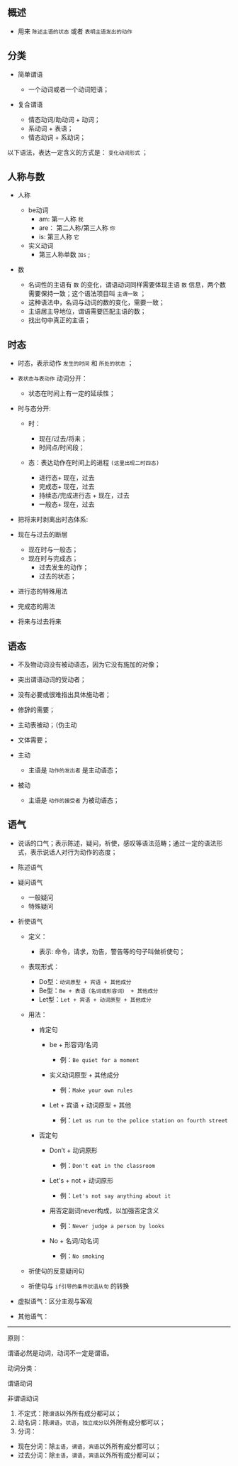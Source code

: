 ## 概述

* 用来 `陈述主语的状态` 或者 `表明主语发出的动作`

## 分类

* 简单谓语
  + 一个动词或者一个动词短语；

* 复合谓语
  + 情态动词/助动词 + 动词；
  + 系动词 + 表语；
  + 情态动词 + 系动词；

以下语法，表达一定含义的方式是： `变化动词形式` ；

## 人称与数

* 人称
  + be动词
    - am: 第一人称 `我`
    - are： 第二人称/第三人称 `你`
    - is: 第三人称 `它`
  + 实义动词
    - 第三人称单数 `加s` ;

* 数
  + 名词性的主语有 `数` 的变化，谓语动词同样需要体现主语 `数` 信息，两个数需要保持一致；这个语法项目叫 `主谓一致` ；
  + 这种语法中，名词与动词的数的变化，需要一致；
  + 主语居主导地位，谓语需要匹配主语的数；
  + 找出句中真正的主语；

## 时态

* 时态，表示动作 `发生的时间` 和 `所处的状态` ；

* `表状态与表动作` 动词分开：
  + 状态在时间上有一定的延续性；

* 时与态分开:
  + 时：
    - 现在/过去/将来；
    - 时间点/时间段；

  + 态：表达动作在时间上的进程 `(这里出现二时四态)`
    - 进行态+ 现在，过去
    - 完成态+ 现在，过去
    - 持续态/完成进行态 + 现在，过去
    - 一般态+ 现在，过去

* 把将来时剥离出时态体系:

* 现在与过去的断层
  + 现在时与一般态；
  + 现在时与完成态；
    - 过去发生的动作；
    - 过去的状态；

* 进行态的特殊用法

* 完成态的用法

* 将来与过去将来

## 语态

* 不及物动词没有被动语态，因为它没有施加的对像；
* 突出谓语动词的受动者；
* 没有必要或很难指出具体施动者；
* 修辞的需要；
* 主动表被动；（伪主动
* 文体需要；

* 主动
  + 主语是 `动作的发出者` 是主动语态；

* 被动
  + 主语是 `动作的接受者` 为被动语态；

## 语气

* 说话的口气；表示陈述，疑问，祈使，感叹等语法范畴；通过一定的语法形式，表示说话人对行为动作的态度；

* 陈述语气

* 疑问语气
  + 一般疑问
  + 特殊疑问

* 祈使语气
  + 定义：
    - 表示: 命令，请求，劝告，警告等的句子叫做祈使句；

  + 表现形式：
    - Do型：`动词原型 + 宾语 + 其他成分`
    - Be型：`Be + 表语（名词或形容词） + 其他成分`
    - Let型：`Let + 宾语 + 动词原型 + 其他成分`

  

  + 用法：
    - 肯定句
      - be + 形容词/名词
        - 例：`Be quiet for a moment`

      

      - 实义动词原型 + 其他成分
        - 例：`Make your own rules`

      - Let + 宾语 + 动词原型 + 其他
        - 例：`Let us run to the police station on fourth street`

    - 否定句
      - Don’t + 动词原形
        - 例：`Don't eat in the classroom`

      - Let's + not + 动词原形
        - 例：`Let's not say anything about it`

      - 用否定副词never构成，以加强否定含义
        - 例：`Never judge a person by looks`

      - No + 名词/动名词
        - 例：`No smoking`

  + 祈使句的反意疑问句

  + 祈使句与 `if引导的条件状语从句` 的转换

* 虚拟语气：区分主观与客观

* 其他语气：

_________________________

原则：

谓语必然是动词，动词不一定是谓语。

动词分类：

谓语动词

非谓语动词

1. 不定式：除`谓语`以外所有成分都可以；
2. 动名词：除`谓语`，`状语`，`独立成分`以外所有成分都可以；
3. 分词：
  - 现在分词：除`主语`，`谓语`，`宾语`以外所有成分都可以；
  - 过去分词：除`主语`，`谓语`，`宾语`以外所有成分都可以；

